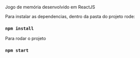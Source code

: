 Jogo de memória desenvolvido em ReactJS

Para instalar as dependencias, dentro da pasta do projeto rode:

###  `npm install`

Para rodar o projeto

###  `npm start`
